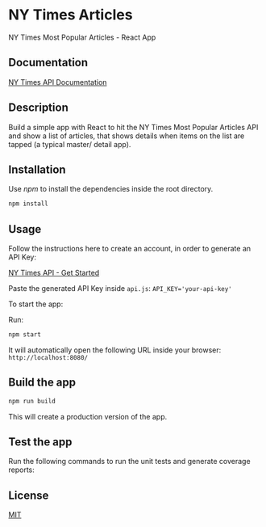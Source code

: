 # NY Times Articles

NY Times Most Popular Articles - React App

## Documentation

[NY Times API Documentation](https://developer.nytimes.com/docs/most-popular-product/1/overview)

## Description

Build a simple app with React to hit the NY Times Most Popular Articles API and show a list of articles, that shows details when items on the list are tapped (a typical master/ detail app).

## Installation

Use _npm_ to install the dependencies inside the root directory.

```bash
npm install
```

## Usage

Follow the instructions here to create an account, in order to generate an API Key:

[NY Times API - Get Started](https://developer.nytimes.com/get-started)

Paste the generated API Key inside `api.js`: `API_KEY='your-api-key'`

To start the app:

Run:

```bash
npm start
```

It will automatically open the following URL inside your browser: `http://localhost:8080/`

## Build the app

```bash
npm run build
```

This will create a production version of the app.

## Test the app

Run the following commands to run the unit tests and generate coverage reports:

## License

[MIT]()
